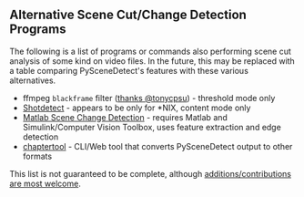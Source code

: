 
## Alternative Scene Cut/Change Detection Programs

The following is a list of programs or commands also performing scene cut analysis of some kind on video files.  In the future, this may be replaced with a table comparing PySceneDetect's features with these various alternatives.

 - ffmpeg `blackframe` filter ([thanks @tonycpsu](https://github.com/Breakthrough/PySceneDetect/issues/7)) - threshold mode only
 - [Shotdetect](http://johmathe.name/shotdetect.html) - appears to be only for *NIX, content mode only
 - [Matlab Scene Change Detection](http://www.mathworks.com/help/vision/examples/scene-change-detection.html) - requires Matlab and Simulink/Computer Vision Toolbox, uses feature extraction and edge detection
 - [chaptertool](https://github.com/Mtillmann/chaptertool) - CLI/Web tool that converts PySceneDetect output to other formats

This list is not guaranteed to be complete, although [additions/contributions are most welcome](../contributing.md).

